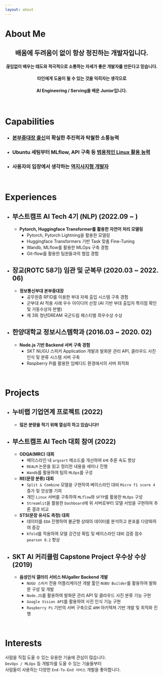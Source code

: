 ```yaml
---
layout: about 
---
```


# About Me

## <center>배움에 두려움이 없이 항상 정진하는 개발자입니다.</center>
#### <center>끊임없이 배우는 태도와 적극적으로 소통하는 자세가 좋은 개발자를 만든다고 믿습니다.</center>
#### <center>타인에게 도움이 될 수 있는 것을 익히자는 생각으로</center>
#### <center>AI Engineering / Serving을 배운 Junior입니다.</center>


<br/>

# Capabilities
* ### <u>본부중대장 출신</u>의 확실한 추진력과 탁월한 소통능력
* ### Ubuntu 세팅부터 MLflow, API 구축 등 <u>범용적인 Linux 활용 능력</u>
* ### 사용자의 입장에서 생각하는 <u>역지사지형 개발자</u>

<br/>

# Experiences
* ## 부스트캠프 AI Tech 4기 (NLP) (2022.09 ~ )
  * **Pytorch, Huggingface Transformer를 활용한 자연어 처리 모델링**
    * Pytorch, Pytorch Lightning을 활용한 모델링
    * Huggingface Transformers 기반 Task 맞춤 Fine-Tuning
    * Wandb, MLflow를 활용한 MLOps 구축 경험
    * Git-flow를 활용한 팀원들과의 협업 경험

* ## 장교(ROTC 58기) 임관 및 군복무 (2020.03 ~ 2022. 06)
  * **정보통신부대 본부중대장**
    * 공무원증 RFID를 이용한 부대 자체 출입 시스템 구축 경험
    * 군부대 AI 적용 사례 우수 아이디어 선정 (AI 기반 부대 출입자 특이점 확인 및 거동수상자 판별)
    * 제 3회 청년DREAM 국군드림 페스티벌 최우수상 수상

* ## 한양대학교 정보시스템학과 (2016.03 ~ 2020. 02)
  * **Node.js 기반 Backend 서버 구축 경험**
    * SKT NUGU 스피커 Application 개발과 발화문 관리 API, 클라우드 사진 인식 및 분류 시스템 서버 구축
    * Raspberry Pi를 활용한 임베디드 환경에서의 서버 최적화

<br/>

# Projects
- ## 누비랩 기업연계 프로젝트 (2022)
  - **많은 분량을 적기 위해 열심히 하고 있습니다!!**
- ## 부스트캠프 AI Tech 대회 참여 (2022)
  - **ODQA(MRC) 대회**
    - 베이스라인 내 `argsort` 메소드를 개선하여 `6배` 추론 속도 향상
    - `REALM` 논문을 읽고 정리한 내용을 세미나 진행
    - `Wandb`를 활용하여 팀의 `MLOps`를 구성
  - **RE(문장 분류) 대회**
    - `Split & Combine` 모델을 구현하여 베이스라인 대비 `Micro f1 score 4` 증가 및 앙상블 기여
    - 개인 `Linux` 서버를 구축하여 `MLflow`와 `SFTP`를 활용한 `MLOps` 구성
    - `Streamlit`을 활용한 `Dashboard`에 위 서버로부터 모델 서빙을 구현하여 추론 결과 비교
  - **STS(문장 유사도 측정) 대회**
    - 데이터를 `EDA` 진행하여 불균형 상태의 데이터를 분석하고 분포를 다양화하여 증강
    - `Kfold`를 적용하여 모델 강건성 확립 및 베이스라인 대비 검증 점수 `pearson 0.2` 향상
- ## SKT AI 커리큘럼 Capstone Project 우수상 수상 (2019)
  - **음성인식 갤러리 서비스 NUgaller Backend 개발**
    - `NUGU 스피커` 전용 어플리케이션 개발 툴인 `NUBU Builder`를 활용하여 발화문 구성 및 개발
    - `Node.JS`를 활용하여 발화문 관리 API 및 클라우드 사진 분류 기능 구현
    - `Google Vision API`를 활용하여 사진 인식 기능 구현
    - `Raspberry Pi` 기반의 서버 구축으로 `ARM` 아키텍쳐 기반 개발 및 최적화 진행

<br/>

# Interests
사람을 직접 도울 수 있는 유용한 기술에 관심이 많습니다.
<br/>
`DevOps / MLOps` 등 개발자를 도울 수 있는 기술들부터
<br/>
사람들이 사용하는 다양한 `End-To-End 서비스` 개발을 좋아합니다.